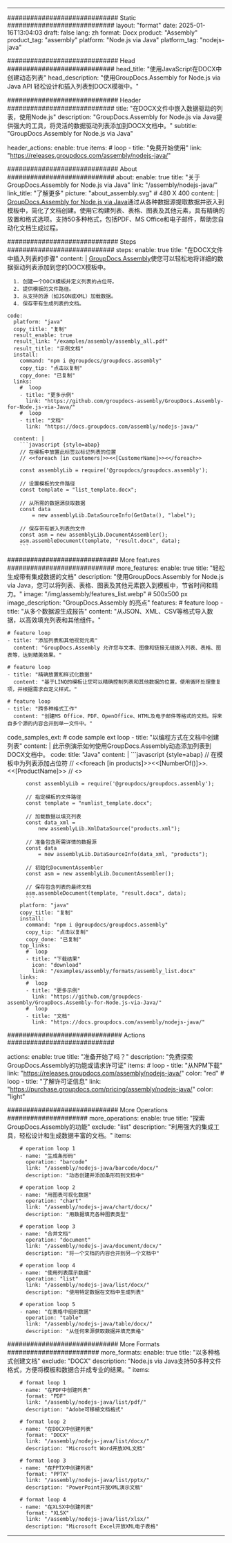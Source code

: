 



---
############################# Static ############################
layout: "format"
date:  2025-01-16T13:04:03
draft: false
lang: zh
format: Docx
product: "Assembly"
product_tag: "assembly"
platform: "Node.js via Java"
platform_tag: "nodejs-java"

############################# Head ############################
head_title: "使用JavaScript在DOCX中创建动态列表"
head_description: "使用GroupDocs.Assembly for Node.js via Java API 轻松设计和插入列表到DOCX模板中。"

############################# Header ############################
title: "在DOCX文件中嵌入数据驱动的列表，使用Node.js" 
description: "GroupDocs.Assembly for Node.js via Java提供强大的工具，将灵活的数据驱动列表添加到DOCX文档中。"
subtitle: "GroupDocs.Assembly for Node.js via Java" 

header_actions:
  enable: true
  items:
    #  loop
    - title: "免费开始使用"
      link: "https://releases.groupdocs.com/assembly/nodejs-java/"
      
############################# About ############################
about:
    enable: true
    title: "关于GroupDocs.Assembly for Node.js via Java"
    link: "/assembly/nodejs-java/"
    link_title: "了解更多"
    picture: "about_assembly.svg" # 480 X 400
    content: |
       [GroupDocs.Assembly for Node.js via Java](/assembly/nodejs-java/)通过从各种数据源提取数据并嵌入到模板中，简化了文档创建。使用它构建列表、表格、图表及其他元素，具有精确的放置和格式选项。支持50多种格式，包括PDF、MS Office和电子邮件，帮助您自动化文档生成过程。

############################# Steps ############################
steps:
    enable: true
    title: "在DOCX文件中插入列表的步骤"
    content: |
      [GroupDocs.Assembly](/assembly/nodejs-java/)使您可以轻松地将详细的数据驱动列表添加到您的DOCX模板中。
      
      1. 创建一个DOCX模板并定义列表的占位符。
      2. 提供模板的文件路径。
      3. 从支持的源（如JSON或XML）加载数据。
      4. 保存带有生成列表的文档。
   
    code:
      platform: "java"
      copy_title: "复制"
      result_enable: true
      result_link: "/examples/assembly/assembly_all.pdf"
      result_title: "示例文档"
      install:
        command: "npm i @groupdocs/groupdocs.assembly"
        copy_tip: "点击以复制"
        copy_done: "已复制"
      links:
        #  loop
        - title: "更多示例"
          link: "https://github.com/groupdocs-assembly/GroupDocs.Assembly-for-Node.js-via-Java/"
        #  loop
        - title: "文档"
          link: "https://docs.groupdocs.com/assembly/nodejs-java/"
          
      content: |
        ```javascript {style=abap}
        // 在模板中放置此标签以标记列表的位置
        // <<foreach [in customers]>><<[CustomerName]>><</foreach>>
    
        const assemblyLib = require('@groupdocs/groupdocs.assembly');

        // 设置模板的文件路径
        const template = "list_template.docx";

        // 从所需的数据源获取数据
        const data 
            = new assemblyLib.DataSourceInfo(GetData(), "label");

        // 保存带有嵌入列表的文件
        const asm = new assemblyLib.DocumentAssembler();
        asm.assembleDocument(template, "result.docx", data);
        ```           

############################# More features ############################
more_features:
  enable: true
  title: "轻松生成带有集成数据的文档"
  description: "使用GroupDocs.Assembly for Node.js via Java，您可以将列表、表格、图表及其他元素嵌入到模板中，节省时间和精力。"
  image: "/img/assembly/features_list.webp" # 500x500 px
  image_description: "GroupDocs.Assembly 的亮点"
  features:
    # feature loop
    - title: "从多个数据源生成报告"
      content: "从JSON、XML、CSV等格式导入数据，以高效填充列表和其他组件。"

    # feature loop
    - title: "添加列表和其他视觉元素"
      content: "GroupDocs.Assembly 允许您与文本、图像和链接无缝嵌入列表、表格、图表等，达到精美效果。"

    # feature loop
    - title: "精确放置和样式化数据"
      content: "基于LINQ的模板让您可以精确控制列表和其他数据的位置，使用循环处理重复项，并根据需求自定义样式。"

    # feature loop
    - title: "跨多种格式工作"
      content: "创建MS Office、PDF、OpenOffice、HTML及电子邮件等格式的文档。将来自多个源的内容合并到单一文件中。"
      
  code_samples_ext:
    # code sample ext loop
    - title: "以编程方式在文档中创建列表"
      content: |
        此示例演示如何使用GroupDocs.Assembly动态添加列表到DOCX文档中。
      code:
        title: "Java"
        content: |
          ```javascript {style=abap}
          // 在模板中为列表添加占位符
          // <<foreach [in products]>><<[NumberOf()]>>. <<[ProductName]>>
          // <</foreach>>
          
          const assemblyLib = require('@groupdocs/groupdocs.assembly');

          // 指定模板的文件路径
          const template = "numlist_template.docx";

          // 加载数据以填充列表
          const data_xml =
              new assemblyLib.XmlDataSource("products.xml");

          // 准备包含所需详情的数据源
          const data 
              = new assemblyLib.DataSourceInfo(data_xml, "products");

          // 初始化DocumentAssembler
          const asm = new assemblyLib.DocumentAssembler();

          // 保存包含列表的最终文档
          asm.assembleDocument(template, "result.docx", data);
          ```
        platform: "java"
        copy_title: "复制"
        install:
          command: "npm i @groupdocs/groupdocs.assembly"
          copy_tip: "点击以复制"
          copy_done: "已复制"
        top_links:
          #  loop
          - title: "下载结果"
            icon: "download"
            link: "/examples/assembly/formats/assembly_list.docx"
        links:
          #  loop
          - title: "更多示例"
            link: "https://github.com/groupdocs-assembly/GroupDocs.Assembly-for-Node.js-via-Java/"
          #  loop
          - title: "文档"
            link: "https://docs.groupdocs.com/assembly/nodejs-java/"
            

            


############################## Actions ############################

actions:
  enable: true
  title: "准备开始了吗？"
  description: "免费探索GroupDocs.Assembly的功能或请求许可证"
  items:
    #  loop
    - title: "从NPM下载"
      link: "https://releases.groupdocs.com/assembly/nodejs-java/"
      color: "red"
        #  loop
    - title: "了解许可证信息"
      link: "https://purchase.groupdocs.com/pricing/assembly/nodejs-java/"
      color: "light"


############################# More Operations #####################
more_operations:
    enable: true
    title: "探索GroupDocs.Assembly的功能"
    exclude: "list"
    description: "利用强大的集成工具，轻松设计和生成数据丰富的文档。"
    items: 
          
        # operation loop 1
        - name: "生成条形码"
          operation: "barcode"
          link: "/assembly/nodejs-java/barcode/docx/"
          description: "动态创建并添加条形码到文档中"

        # operation loop 2
        - name: "用图表可视化数据"
          operation: "chart"
          link: "/assembly/nodejs-java/chart/docx/"
          description: "用数据填充各种图表类型"

        # operation loop 3
        - name: "合并文档"
          operation: "document"
          link: "/assembly/nodejs-java/document/docx/"
          description: "将一个文档的内容合并到另一个文档中"

        # operation loop 4
        - name: "使用列表展示数据"
          operation: "list"
          link: "/assembly/nodejs-java/list/docx/"
          description: "使用特定数据在文档中生成列表"

        # operation loop 5
        - name: "在表格中组织数据"
          operation: "table"
          link: "/assembly/nodejs-java/table/docx/"
          description: "从任何来源获取数据并填充表格"
         
          
############################# More Formats ########################
more_formats:
    enable: true
    title: "以多种格式创建文档"
    exclude: "DOCX"
    description: "Node.js via Java支持50多种文件格式，方便将模板和数据合并成专业的结果。"
    items: 
          
        # format loop 1
        - name: "在PDF中创建列表"
          format: "PDF"
          link: "/assembly/nodejs-java/list/pdf/"
          description: "Adobe可移植文档格式"
          
        # format loop 2
        - name: "在DOCX中创建列表"
          format: "DOCX"
          link: "/assembly/nodejs-java/list/docx/"
          description: "Microsoft Word开放XML文档"
          
        # format loop 3
        - name: "在PPTX中创建列表"
          format: "PPTX"
          link: "/assembly/nodejs-java/list/pptx/"
          description: "PowerPoint开放XML演示文稿"
          
        # format loop 4
        - name: "在XLSX中创建列表"
          format: "XLSX"
          link: "/assembly/nodejs-java/list/xlsx/"
          description: "Microsoft Excel开放XML电子表格"


          

---